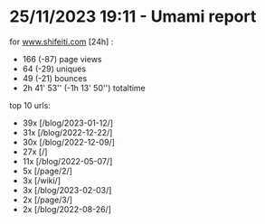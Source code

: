 # 25/11/2023 19:11 - Umami report
for www.shifeiti.com [24h] :

 - 166 (-87) page views
 - 64 (-29) uniques
 - 49 (-21) bounces
 - 2h 41' 53'' (-1h 13' 50'') totaltime


top 10 urls:
 - 39x [/blog/2023-01-12/]
 - 31x [/blog/2022-12-22/]
 - 30x [/blog/2022-12-09/]
 - 27x [/]
 - 11x [/blog/2022-05-07/]
 - 5x [/page/2/]
 - 3x [/wiki/]
 - 3x [/blog/2023-02-03/]
 - 2x [/page/3/]
 - 2x [/blog/2022-08-26/]


